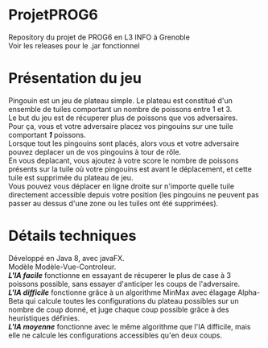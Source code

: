 # ProjetPROG6
Repository du projet de PROG6 en L3 INFO à Grenoble  
Voir les releases pour le .jar fonctionnel

# Présentation du jeu
Pingouin est un jeu de plateau simple. Le plateau est constitué d'un ensemble de tuiles comportant un nombre de poissons entre 1 et 3.  
Le but du jeu est de récuperer plus de poissons que vos adversaires.  
Pour ça, vous et votre adversaire placez vos pingouins sur une tuile comportant ***1*** poissons.  
Lorsque tout les pingouins sont placés, alors vous et votre adversaire pouvez deplacer un de vos pingouins à tour de rôle.  
En vous deplacant, vous ajoutez à votre score le nombre de poissons présents sur la tuile où votre pingouins est avant le déplacement, et cette tuile est supprimée du plateau de jeu.  
Vous pouvez vous déplacer en ligne droite sur n'importe quelle tuile directement accessible depuis votre position (les pingouins ne peuvent pas passer au dessus d'une zone ou les tuiles ont été supprimées).  

# Détails techniques

Développé en Java 8, avec javaFX.  
Modèle Modèle-Vue-Controleur.  
***L'IA facile*** fonctionne en essayant de récuperer le plus de case à 3 poissons possible, sans essayer d'anticiper les coups de l'adversaire.  
***L'IA difficile*** fonctionne grâce à un algorithme MinMax avec élagage Alpha-Beta qui calcule toutes les configurations du plateau possibles sur un nombre de coup donné, et juge chaque coup possible grâce à des heuristiques définies.  
***L'IA moyenne*** fonctionne avec le même algorithme que l'IA difficile, mais elle ne calcule les configurations accessibles qu'en deux coups.  
